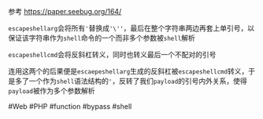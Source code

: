 参考 https://paper.seebug.org/164/

`escapeshellarg`会将所有`'`替换成`'\''`，最后在整个字符串两边再套上单引号，以保证该字符串作为`shell`命令的一个而非多个参数被`shell`解析

`escapeshellcmd`会将反斜杠转义，同时也转义最后一个不配对的引号

连用这两个的后果便是`escaepeshellarg`生成的反斜杠被`escapeshellcmd`转义，于是多了一个作为`shell`语法结构的`'`，反转了我们`payload`的引号内外关系，使得`payload`被作为多个参数解析

#Web #PHP #function #bypass #shell 